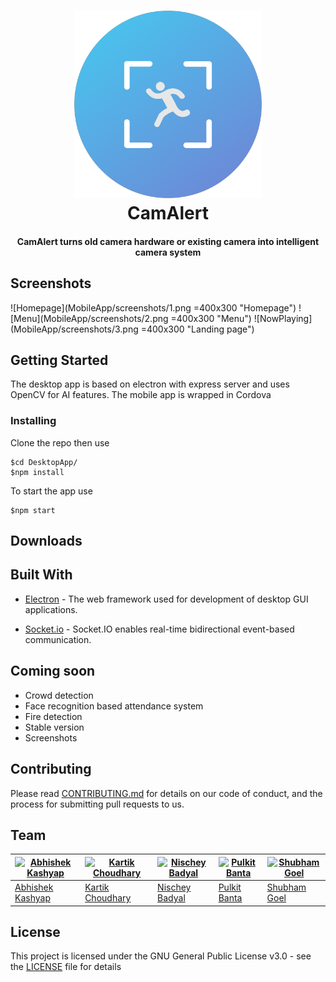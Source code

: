 <h1 align="center">
  <a href="https://github.com/abhishekashyap/CamAlert">
    <img alt="CamAlert icon" src="CamAlert.png" width="300">
  </a>
  <br>CamAlert<br>
</h1>

<h4 align="center">
    CamAlert turns old camera hardware or existing camera into intelligent camera system
</h4>

## Screenshots

![Homepage](MobileApp/screenshots/1.png =400x300 "Homepage")
![Menu](MobileApp/screenshots/2.png =400x300 "Menu")
![NowPlaying](MobileApp/screenshots/3.png =400x300 "Landing page")

## Getting Started

The desktop app is based on electron with express server and uses OpenCV for AI features.
The mobile app is wrapped in Cordova

### Installing

Clone the repo then use

```
$cd DesktopApp/
$npm install
```

To start the app use

```
$npm start
```

## Downloads
<!-- * [Releases](https://github.com/abhishekashyap/YoutubeMusic/releases) -->

## Built With

* [Electron](https://electronjs.org) - The web framework used for development of desktop GUI applications.

* [Socket.io](https://socket.io) - Socket.IO enables real-time bidirectional event-based communication.

## Coming soon

* Crowd detection
* Face recognition based attendance system
* Fire detection
* Stable version
* Screenshots

## Contributing

Please read [CONTRIBUTING.md](CONTRIBUTING.md) for details on our code of conduct, and the process for submitting pull requests to us.

## Team

| [![Abhishek Kashyap](https://github.com/abhishekashyap.png?size=100)](https://github.com/abhishekashyap) | [![Kartik Choudhary](https://github.com/kartik918.png?size=100)](https://github.com/kartik918) | [![Nischey Badyal](https://github.com/NB134.png?size=100)](https://github.com/NB134) | [![Pulkit Banta](https://github.com/PulkitBanta.png?size=100)](https://github.com/PulkitBanta) | [![Shubham Goel](https://github.com/shubhamgoel2525.png?size=100)](https://github.com/shubhamgoel2525) |
| --- | --- | --- | --- | --- |
| [Abhishek Kashyap](https://github.com/abhishekashyap) | [Kartik Choudhary](https://github.com/kartik918) | [Nischey Badyal](https://github.com/NB134) | [Pulkit Banta](https://github.com/PulkitBanta) | [Shubham Goel](https://github.com/shubhamgoel2525) |

## License

This project is licensed under the GNU General Public License v3.0 - see the [LICENSE](LICENSE) file for details